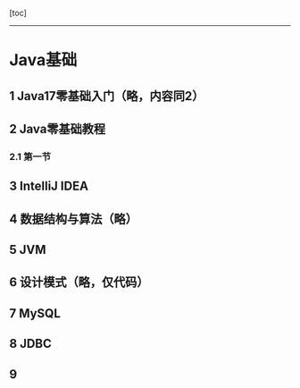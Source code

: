 [toc]

---

# Java基础

## 1 Java17零基础入门（略，内容同2）

## 2 Java零基础教程
### 2.1 第一节

## 3 IntelliJ IDEA

## 4 数据结构与算法（略）

## 5 JVM

## 6 设计模式（略，仅代码）

## 7 MySQL

## 8 JDBC

## 9 